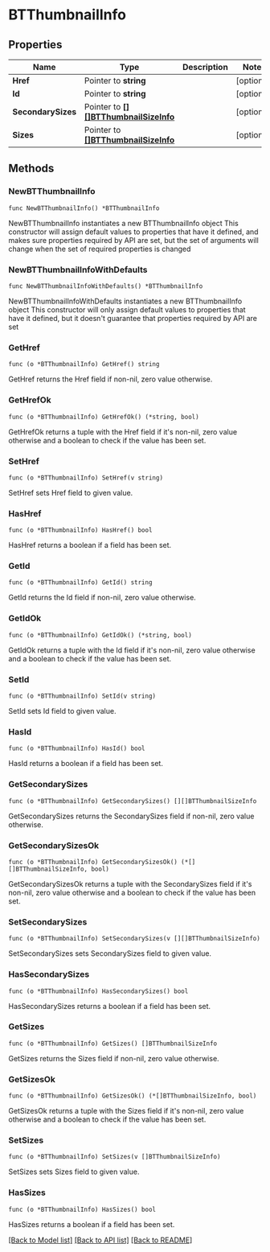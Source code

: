 # BTThumbnailInfo

## Properties

Name | Type | Description | Notes
------------ | ------------- | ------------- | -------------
**Href** | Pointer to **string** |  | [optional] 
**Id** | Pointer to **string** |  | [optional] 
**SecondarySizes** | Pointer to [**[][]BTThumbnailSizeInfo**](array.md) |  | [optional] 
**Sizes** | Pointer to [**[]BTThumbnailSizeInfo**](BTThumbnailSizeInfo.md) |  | [optional] 

## Methods

### NewBTThumbnailInfo

`func NewBTThumbnailInfo() *BTThumbnailInfo`

NewBTThumbnailInfo instantiates a new BTThumbnailInfo object
This constructor will assign default values to properties that have it defined,
and makes sure properties required by API are set, but the set of arguments
will change when the set of required properties is changed

### NewBTThumbnailInfoWithDefaults

`func NewBTThumbnailInfoWithDefaults() *BTThumbnailInfo`

NewBTThumbnailInfoWithDefaults instantiates a new BTThumbnailInfo object
This constructor will only assign default values to properties that have it defined,
but it doesn't guarantee that properties required by API are set

### GetHref

`func (o *BTThumbnailInfo) GetHref() string`

GetHref returns the Href field if non-nil, zero value otherwise.

### GetHrefOk

`func (o *BTThumbnailInfo) GetHrefOk() (*string, bool)`

GetHrefOk returns a tuple with the Href field if it's non-nil, zero value otherwise
and a boolean to check if the value has been set.

### SetHref

`func (o *BTThumbnailInfo) SetHref(v string)`

SetHref sets Href field to given value.

### HasHref

`func (o *BTThumbnailInfo) HasHref() bool`

HasHref returns a boolean if a field has been set.

### GetId

`func (o *BTThumbnailInfo) GetId() string`

GetId returns the Id field if non-nil, zero value otherwise.

### GetIdOk

`func (o *BTThumbnailInfo) GetIdOk() (*string, bool)`

GetIdOk returns a tuple with the Id field if it's non-nil, zero value otherwise
and a boolean to check if the value has been set.

### SetId

`func (o *BTThumbnailInfo) SetId(v string)`

SetId sets Id field to given value.

### HasId

`func (o *BTThumbnailInfo) HasId() bool`

HasId returns a boolean if a field has been set.

### GetSecondarySizes

`func (o *BTThumbnailInfo) GetSecondarySizes() [][]BTThumbnailSizeInfo`

GetSecondarySizes returns the SecondarySizes field if non-nil, zero value otherwise.

### GetSecondarySizesOk

`func (o *BTThumbnailInfo) GetSecondarySizesOk() (*[][]BTThumbnailSizeInfo, bool)`

GetSecondarySizesOk returns a tuple with the SecondarySizes field if it's non-nil, zero value otherwise
and a boolean to check if the value has been set.

### SetSecondarySizes

`func (o *BTThumbnailInfo) SetSecondarySizes(v [][]BTThumbnailSizeInfo)`

SetSecondarySizes sets SecondarySizes field to given value.

### HasSecondarySizes

`func (o *BTThumbnailInfo) HasSecondarySizes() bool`

HasSecondarySizes returns a boolean if a field has been set.

### GetSizes

`func (o *BTThumbnailInfo) GetSizes() []BTThumbnailSizeInfo`

GetSizes returns the Sizes field if non-nil, zero value otherwise.

### GetSizesOk

`func (o *BTThumbnailInfo) GetSizesOk() (*[]BTThumbnailSizeInfo, bool)`

GetSizesOk returns a tuple with the Sizes field if it's non-nil, zero value otherwise
and a boolean to check if the value has been set.

### SetSizes

`func (o *BTThumbnailInfo) SetSizes(v []BTThumbnailSizeInfo)`

SetSizes sets Sizes field to given value.

### HasSizes

`func (o *BTThumbnailInfo) HasSizes() bool`

HasSizes returns a boolean if a field has been set.


[[Back to Model list]](../README.md#documentation-for-models) [[Back to API list]](../README.md#documentation-for-api-endpoints) [[Back to README]](../README.md)


